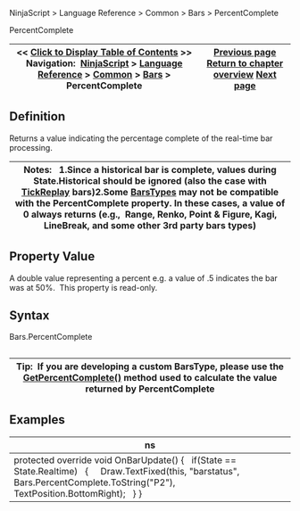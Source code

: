 ﻿
NinjaScript \> Language Reference \> Common \> Bars \> PercentComplete

PercentComplete

| \<\< [Click to Display Table of Contents](percentcomplete.md) \>\> **Navigation:**     [NinjaScript](ninjascript.md) \> [Language Reference](language_reference_wip.md) \> [Common](common.md) \> [Bars](bars.md) \> PercentComplete | [Previous page](istickreplay.md) [Return to chapter overview](bars.md) [Next page](tickcount.md) |
| --- | --- |
## Definition
Returns a value indicating the percentage complete of the real\-time bar processing.
 

| Notes:   1\.Since a historical bar is complete, values during State.Historical should be ignored (also the case with [TickReplay](developing_for__tick_replay.md) bars)2\.Some [BarsTypes](bars_type.md) may not be compatible with the PercentComplete property. In these cases, a value of 0 always returns (e.g.,  Range, Renko, Point \& Figure, Kagi, LineBreak, and some other 3rd party bars types) |
| --- |

## Property Value
A double value representing a percent e.g. a value of .5 indicates the bar was at 50%.  This property is read\-only.
 
## Syntax
Bars.PercentComplete
## 

| Tip:  If you are developing a custom BarsType, please use the [GetPercentComplete()](getpercentcomplete.md) method used to calculate the value returned by PercentComplete |
| --- |

## Examples

| ns |
| --- |
| protected override void OnBarUpdate() {    if(State \=\= State.Realtime)    {      Draw.TextFixed(this, "barstatus", Bars.PercentComplete.ToString("P2"), TextPosition.BottomRight);    } } |
